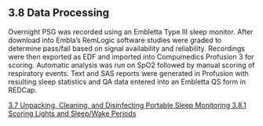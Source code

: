 ## 3.8 Data Processing

Overnight PSG was recorded using an Embletta Type III sleep monitor.  After download into Embla’s RemLogic software studies were graded to determine pass/fail based on signal availability and reliability.  Recordings were then exported as EDF and imported into Compumedics Profusion 3 for scoring.  Automatic analysis was run on SpO2 followed by manual scoring of respiratory events.  Text and SAS reports were generated in Profusion with resulting sleep statistics and QA data entered into an Embletta QS form in REDCap.


<div class="center">
<div class="btn-group">
  <a href=":pages_path:/manuals/portable-sleep-monitoring/3-07-unpacking-cleaning-disinfecting.md" class="btn btn-default">
    <span class="glyphicon glyphicon-chevron-left"></span>
    3.7 Unpacking, Cleaning, and Disinfecting
  </a>

  <a href=":pages_path:/manuals/portable-sleep-monitoring" class="btn btn-default">
    <span class="glyphicon glyphicon-chevron-up"></span>
    Portable Sleep Monitoring
  </a>

  <a href=":pages_path:/manuals/portable-sleep-monitoring/3-08-01-scoring-lights-sleep-wake.md" class="btn btn-success">
    3.8.1 Scoring Lights and Sleep/Wake Periods
    <span class="glyphicon glyphicon-chevron-right"></span>
  </a>
</div>
</div>
